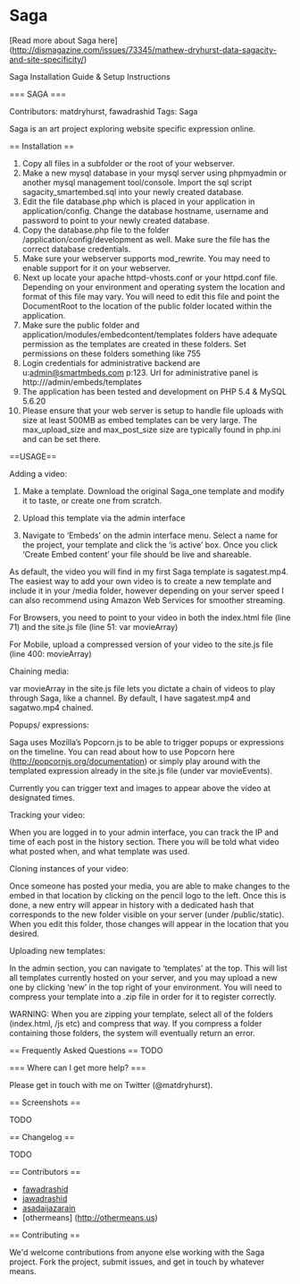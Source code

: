 # Saga

[Read more about Saga here] (http://dismagazine.com/issues/73345/mathew-dryhurst-data-sagacity-and-site-specificity/)


Saga Installation Guide & Setup Instructions

=== SAGA ===

Contributors: matdryhurst, fawadrashid
Tags: Saga

Saga is an art project exploring website specific expression online.

== Installation ==

1. Copy all files in a subfolder or the root of your webserver.
2. Make a new mysql database in your mysql server using phpmyadmin or another mysql management tool/console. Import the sql script sagacity_smartembed.sql into your newly created database.
3. Edit the file database.php which is placed in your application in application/config. Change the database hostname, username and password to point to your newly created database.
4. Copy the database.php file to the folder /application/config/development as well. Make sure the file has the correct database credentials.
5. Make sure your webserver supports mod_rewrite. You may need to enable support for it on your webserver.
6. Next up locate your apache httpd-vhosts.conf or your httpd.conf file. Depending on your environment and operating system the location and format of this file may vary. You will need to edit this file and point the DocumentRoot to the location of the public folder located within the application.
7. Make sure the public folder and application/modules/embedcontent/templates folders have adequate permission as the templates are created in these folders. Set permissions on these folders something like 755
8. Login credentials for administrative backend are u:admin@smartmbeds.com p:123. Url for administrative panel is http://<your host address>/admin/embeds/templates
9. The application has been tested and development on PHP 5.4 & MySQL 5.6.20
10. Please ensure that your web server is setup to handle file uploads with size at least 500MB as embed templates can be very large. The max_upload_size and max_post_size size are typically found in php.ini and can be set there. 

==USAGE==

Adding a video:

1) Make a template. Download the original Saga_one template and modify it to taste, or create one from scratch.

2) Upload this template via the admin interface

3) Navigate to ‘Embeds’ on the admin interface menu. Select a name for the project, your template and click the ‘is active’ box. Once you click ‘Create Embed content’ your file should be live and shareable.

As default, the video you will find in my first Saga template is sagatest.mp4. The easiest way to add your own video is to create a new template and include it in your 
/media folder, however depending on your server speed I can also recommend using Amazon Web Services for smoother streaming.

For Browsers, you need to point to your video in both the index.html file (line 71) and the site.js file (line 51:  var movieArray)

For Mobile, upload a compressed version of your video to the site.js file (line 400: movieArray)


Chaining media:

var movieArray in the site.js file lets you dictate a chain of videos to play through Saga, like a channel. By default, I have sagatest.mp4 and sagatwo.mp4 chained. 

Popups/ expressions:

Saga uses Mozilla’s Popcorn.js to be able to trigger popups or expressions on the timeline. You can read about how to use Popcorn here (http://popcornjs.org/documentation) or simply play around with the templated expression already in the site.js file (under var movieEvents). 

Currently you can trigger text and images to appear above the video at designated times. 


Tracking your video:

When you are logged in to your admin interface, you can track the IP and time of each post in the history section. There you will be told what video what posted when, and what template was used.

Cloning instances of your video:

Once someone has posted your media, you are able to make changes to the embed in that location by clicking on the pencil logo to the left. Once this is done, a new entry will appear in history with a dedicated hash that corresponds to the new folder visible on your server (under /public/static). When you edit this folder, those changes will appear in the location that you desired.


Uploading new templates:

In the admin section, you can navigate to ‘templates’ at the top. This will list all templates currently hosted on your server, and you may upload a new one by clicking ‘new’ in the top right of your environment. You will need to compress your template into a .zip file in order for it to register correctly.

WARNING: When you are zipping your template, select all of the folders (index.html, /js etc) and compress that way. If you compress a folder containing those folders, the system will eventually return an error. 


== Frequently Asked Questions ==
TODO

=== Where can I get more help? ===

Please get in touch with me on Twitter (@matdryhurst).

== Screenshots ==

TODO

== Changelog ==

TODO

== Contributors ==

* [fawadrashid](http://www.ndataconsulting.com/)
* [jawadrashid](http://www.ndataconsulting.com/)
* [asadaijazarain](http://www.ndataconsulting.com/)
* [othermeans] (http://othermeans.us)


== Contributing ==

We'd welcome contributions from anyone else working with the Saga project.
Fork the project, submit issues, and get in touch by whatever means.
